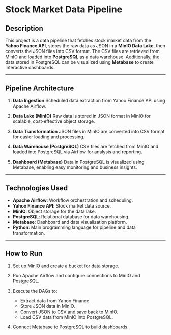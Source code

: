 # Stock Market Data Pipeline

## Description

This project is a data pipeline that fetches stock market data from the **Yahoo Finance API**, stores the raw data as JSON in a **MinIO Data Lake**, then converts the JSON files into CSV format. The CSV files are retrieved from MinIO and loaded into **PostgreSQL** as a data warehouse. Additionally, the data stored in PostgreSQL can be visualized using **Metabase** to create interactive dashboards.

---

## Pipeline Architecture

1. **Data Ingestion**
   Scheduled data extraction from Yahoo Finance API using Apache Airflow.

2. **Data Lake (MinIO)**
   Raw data is stored in JSON format in MinIO for scalable, cost-effective object storage.

3. **Data Transformation**
   JSON files in MinIO are converted into CSV format for easier loading and processing.

4. **Data Warehouse (PostgreSQL)**
   CSV files are fetched from MinIO and loaded into PostgreSQL via Airflow for analysis and reporting.

5. **Dashboard (Metabase)**
   Data in PostgreSQL is visualized using Metabase, enabling easy monitoring and business insights.

---

## Technologies Used

- **Apache Airflow**: Workflow orchestration and scheduling.
- **Yahoo Finance API**: Stock market data source.
- **MinIO**: Object storage for the data lake.
- **PostgreSQL**: Relational database for data warehousing.
- **Metabase**: Dashboard and data visualization platform.
- **Python**: Main programming language for pipeline and data transformation.

---

## How to Run

1. Set up MinIO and create a bucket for data storage.
2. Run Apache Airflow and configure connections to MinIO and PostgreSQL.
3. Execute the DAGs to:

   - Extract data from Yahoo Finance.
   - Store JSON data in MinIO.
   - Convert JSON to CSV and save back to MinIO.
   - Load CSV data from MinIO into PostgreSQL.

4. Connect Metabase to PostgreSQL to build dashboards.
